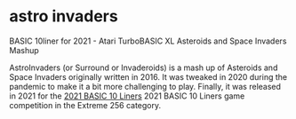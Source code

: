 # astro invaders
 BASIC 10liner for 2021 - Atari TurboBASIC XL Asteroids and Space Invaders Mashup

AstroInvaders (or Surround or Invaderoids) is a mash up of Asteroids and Space Invaders originally written in 2016. It was tweaked in 2020 during the pandemic to make it a bit more challenging to play. Finally, it was released in 2021 for the [2021 BASIC 10 Liners](https://gkanold.wixsite.com/homeputerium/rules2021) 2021 BASIC 10 Liners game competition in the Extreme 256 category.
